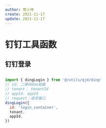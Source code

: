 ```yaml
---
author: 常小伟
create: 2021-11-17
update: 2021-11-17
---
```


# 钉钉工具函数

## 钉钉登录

```js

import { dingLogin } from '@/utils/qjd/ding'
// id: 二维码dom容器 
// tenant： tenantId
// appId: appId
// request：请求接口
dingLogin({
  id: 'login_container',
  tenant,
  appId,
})
```

